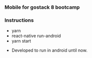 ### Mobile for gostack 8 bootcamp
### Instructions
  + yarn
  + react-native run-android
  + yarn start

  - Developed to run in android until now.
